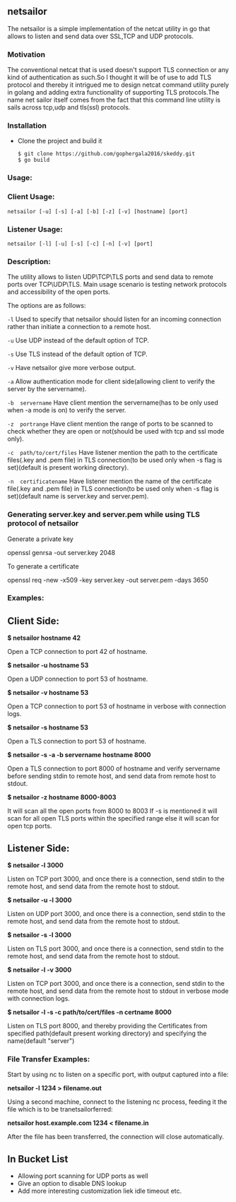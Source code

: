 ## netsailor
The netsailor is a simple implementation of the netcat utility in go that allows to listen and send data over SSL,TCP and UDP protocols.

### Motivation
The conventional netcat that is used doesn't support TLS connection or any kind of authentication as such.So I thought it will be of use to add TLS protocol and thereby it intrigued me to design netcat command utility purely in golang and adding extra functionality of supporting TLS protocols.The name net sailor itself comes from the fact that this command line utility is sails across tcp,udp and tls(ssl) protocols.

### Installation

- Clone the project and build it

  ```
  $ git clone https://github.com/gophergala2016/skeddy.git
  $ go build
  ```

### Usage:

### Client Usage:

```
netsailor [-u] [-s] [-a] [-b] [-z] [-v] [hostname] [port]
```
### Listener Usage:

```
netsailor [-l] [-u] [-s] [-c] [-n] [-v] [port]
```

### Description:

The utility allows to listen UDP\TCP\TLS ports and send data to remote ports over TCP\UDP\TLS. Main usage scenario is testing network protocols and accessibility of the open ports.

The options are as follows:

``` -l ```
	Used to specify that netsailor should listen for an incoming connection rather than initiate a connection to a remote host.

``` -u ```
	Use UDP instead of the default option of TCP.

``` -s ```
	Use TLS instead of the default option of TCP.

``` -v ```
	Have netsailor give more verbose output.

``` -a ```
	Allow authentication mode for client side(allowing client to verify the server by the servername).

``` -b  servername ```
	Have client mention the servername(has to be only used when -a mode is on) to verify the server.

``` -z  portrange ```
	Have client mention the range of ports to be scanned to check whether they are open or not(should be used with tcp and ssl mode only).

``` -c  path/to/cert/files ```
	Have listener mention the path to the certificate files(.key and .pem file) in TLS connection(to be used only when -s flag is set)(default is present working directory).

``` -n  certificatename ```
	Have listener mention the name of the certificate file(.key and .pem file) in TLS connection(to be used only when -s flag is set)(default name is server.key and server.pem).

### Generating server.key and server.pem while using TLS protocol of netsailor

Generate a private key

openssl genrsa -out server.key 2048

To generate a certificate

openssl req -new -x509 -key server.key -out server.pem -days 3650

### Examples:

## Client Side:

**$ netsailor hostname 42**

Open a TCP connection to port 42 of hostname.

**$ netsailor -u hostname 53**

Open a UDP connection to port 53 of hostname.

**$ netsailor -v hostname 53**

Open a TCP connection to port 53 of hostname in verbose with connection logs.

**$ netsailor -s hostname 53**

Open a TLS connection to port 53 of hostname.

**$ netsailor -s -a -b servername hostname 8000**

Open a TLS connection to port 8000 of hostname and verify servername before sending stdin to remote host, and send data from remote host to stdout.

**$ netsailor -z hostname 8000-8003**

It will scan all the open ports from 8000 to 8003 If -s is mentioned it will scan for all open TLS ports within the specified range else it will scan for open tcp ports.

## Listener Side:

**$ netsailor -l 3000**

Listen on TCP port 3000, and once there is a connection, send stdin to the remote host, and send data from the remote host to stdout.

**$ netsailor -u -l 3000**

Listen on UDP port 3000, and once there is a connection, send stdin to the remote host, and send data from the remote host to stdout.

**$ netsailor -s -l 3000**

Listen on TLS port 3000, and once there is a connection, send stdin to the remote host, and send data from the remote host to stdout.

**$ netsailor -l -v 3000**

Listen on TCP port 3000, and once there is a connection, send stdin to the remote host, and send data from the remote host to stdout in verbose mode with connection logs.

**$ netsailor -l -s -c path/to/cert/files -n certname 8000**

Listen on TLS port 8000, and thereby providing the Certificates from specified path(default present working directory) and specifying the name(default "server")


### File Transfer Examples:

Start by using nc to listen on a specific port, with output captured into a file:

**netsailor -l 1234 > filename.out**

Using a second machine, connect to the listening nc process, feeding it the file which is to be tranetsailorferred:

**netsailor host.example.com 1234 < filename.in**

After the file has been transferred, the connection will close automatically.

## In Bucket List

- Allowing port scanning for UDP ports as well
- Give an option to disable DNS lookup
- Add more interesting customization liek idle timeout etc.
